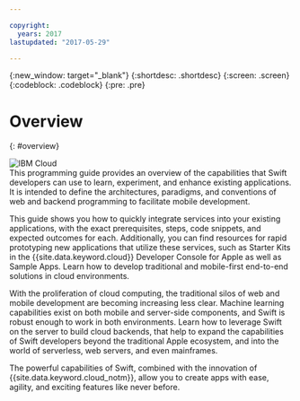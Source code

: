 ```yaml
---

copyright:
  years: 2017
lastupdated: "2017-05-29"

---
```

{:new_window: target="_blank"}
{:shortdesc: .shortdesc}
{:screen: .screen}
{:codeblock: .codeblock}
{:pre: .pre}

# Overview
{: #overview}

![IBM Cloud](images/Swift_graphic.png)
<br>
This programming guide provides an overview of the capabilities that Swift developers can use to learn, experiment, and enhance existing applications. It is intended to define the architectures, paradigms, and conventions of web and backend programming to facilitate mobile development.

This guide shows you how to quickly integrate services into your existing applications, with the exact prerequisites, steps, code snippets, and expected outcomes for each. Additionally, you can find resources for rapid prototyping new applications that utilize these services, such as Starter Kits in the {{site.data.keyword.cloud}} Developer Console for Apple as well as Sample Apps. Learn how to develop traditional and mobile-first end-to-end solutions in cloud environments.

With the proliferation of cloud computing, the traditional silos of web and mobile development are becoming increasing less clear. Machine learning capabilities exist on both mobile and server-side components, and Swift is robust enough to work in both environments. Learn how to leverage Swift on the server to build cloud backends, that help to expand the capabilities of Swift developers beyond the traditional Apple ecosystem, and into the world of serverless, web servers, and even mainframes.

The powerful capabilities of Swift, combined with the innovation of {{site.data.keyword.cloud_notm}}, allow you to create apps with ease, agility, and exciting features like never before.
